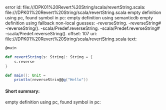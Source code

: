 error id: file://<WORKSPACE>/DPK01%20Revert%20String/scala/revertString.scala:
file://<WORKSPACE>/DPK01%20Revert%20String/scala/revertString.scala
empty definition using pc, found symbol in pc: 
empty definition using semanticdb
empty definition using fallback
non-local guesses:
	 -reverseString.
	 -reverseString#
	 -reverseString().
	 -scala/Predef.reverseString.
	 -scala/Predef.reverseString#
	 -scala/Predef.reverseString().
offset: 107
uri: file://<WORKSPACE>/DPK01%20Revert%20String/scala/revertString.scala
text:
```scala
@main

def revertString(s: String): String = {
    s.reverse
}

def main(): Unit =
    println(reverseStrin@@g("Hello"))
```


#### Short summary: 

empty definition using pc, found symbol in pc: 
